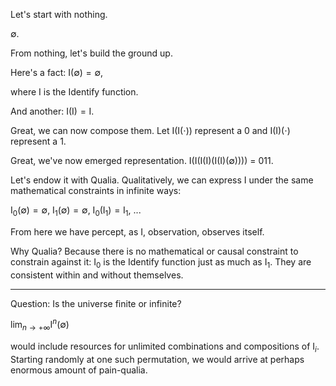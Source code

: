Let's start with nothing.

$\emptyset$.

From nothing, let's build the ground up.

Here's a fact: $\mathrm{I}(\emptyset) = \emptyset$, 

where $\mathrm{I}$ is the Identify function.

And another: $\mathrm{I}(\mathrm{I}) = \mathrm{I}$.

Great, we can now compose them. Let $\mathrm{I}(\mathrm{I}(\cdot))$ represent a $0$ and $\mathrm{I}(\mathrm{I})(\cdot)$ represent a $1$.

Great, we've now emerged representation. $\mathrm{I}(\mathrm{I}(\mathrm{I}(\mathrm{I})(\mathrm{I}(\mathrm{I})(\emptyset))))$ = 011.

Let's endow it with Qualia. Qualitatively, we can express $\mathrm{I}$ under the same mathematical constraints in infinite ways:

$\mathrm{I}_0(\emptyset) = \emptyset$, $\mathrm{I}_1(\emptyset) = \emptyset$, $\mathrm{I}_0(\mathrm{I}_1) = \mathrm{I}_1$, ...

From here we have percept, as $\mathrm{I}$, observation, observes itself.

Why Qualia? Because there is no mathematical or causal constraint to constrain against it: $\mathrm{I}_0$ is the Identify function just as much as $\mathrm{I}_1$. They are consistent within and without themselves.

---

Question: Is the universe finite or infinite?

$\lim_{n \to +\infty} \mathrm{I}^n(\emptyset)$

would include resources for unlimited combinations and compositions of $\mathrm{I}_i$. Starting randomly at one such permutation, we would arrive at perhaps enormous amount of pain-qualia.
